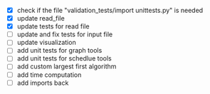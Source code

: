 - [x] check if the file "validation_tests/import unittests.py" is needed
- [x] update read_file
- [x] update tests for read file
- [ ] update and fix tests for input file
- [ ] update visualization
- [ ] add unit tests for graph tools
- [ ] add unit tests for schedlue tools
- [ ] add custom largest first algorithm
- [ ] add time computation
- [ ] add imports back